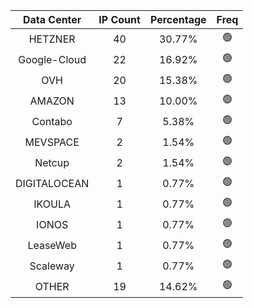| Data Center | IP Count | Percentage | Freq |
|:------------:|:--------:|:-----------:|:-----:|
| HETZNER | 40 | 30.77% | 🟢 |
| Google-Cloud | 22 | 16.92% | 🟢 |
| OVH | 20 | 15.38% | 🟢 |
| AMAZON | 13 | 10.00% | 🟢 |
| Contabo | 7 | 5.38% | 🟢 |
| MEVSPACE | 2 | 1.54% | 🟢 |
| Netcup | 2 | 1.54% | 🟢 |
| DIGITALOCEAN | 1 | 0.77% | 🟢 |
| IKOULA | 1 | 0.77% | 🟢 |
| IONOS | 1 | 0.77% | 🟢 |
| LeaseWeb | 1 | 0.77% | 🟢 |
| Scaleway | 1 | 0.77% | 🟢 |
| OTHER | 19 | 14.62% | 🟢 |